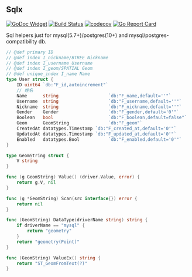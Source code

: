 ## Sqlx

[![GoDoc Widget](https://godoc.org/github.com/go-courier/sqlx/v2?status.svg)](https://godoc.org/github.com/go-courier/sqlx/v2)
[![Build Status](https://travis-ci.org/go-courier/sqlx.svg?branch=master)](https://travis-ci.org/go-courier/sqlx)
[![codecov](https://codecov.io/gh/go-courier/sqlx/branch/master/graph/badge.svg)](https://codecov.io/gh/go-courier/sqlx)
[![Go Report Card](https://goreportcard.com/badge/github.com/go-courier/sqlx/v2)](https://goreportcard.com/report/github.com/go-courier/sqlx/v2)


Sql helpers just for mysql(5.7+)/postgres(10+) and mysql/postgres-compatibility db.


```go
// @def primary ID
// @def index I_nickname/BTREE Nickname
// @def index I_username Username
// @def index I_geom/SPATIAL Geom
// @def unique_index I_name Name
type User struct {
	ID uint64 `db:"F_id,autoincrement"`
	// 姓名
	Name      string                   `db:"F_name,default=''"`
	Username  string                   `db:"F_username,default=''"`
	Nickname  string                   `db:"F_nickname,default=''"`
	Gender    Gender                   `db:"F_gender,default='0'"`
	Boolean   bool                     `db:"F_boolean,default=false"`
	Geom      GeomString               `db:"F_geom"`
	CreatedAt datatypes.Timestamp `db:"F_created_at,default='0'"`
	UpdatedAt datatypes.Timestamp `db:"F_updated_at,default='0'"`
	Enabled   datatypes.Bool           `db:"F_enabled,default='0'"`
}

type GeomString struct {
	V string
}

func (g GeomString) Value() (driver.Value, error) {
	return g.V, nil
}

func (g *GeomString) Scan(src interface{}) error {
	return nil
}

func (GeomString) DataType(driverName string) string {
	if driverName == "mysql" {
		return "geometry"
	}
	return "geometry(Point)"
}

func (GeomString) ValueEx() string {
	return "ST_GeomFromText(?)"
}
```
